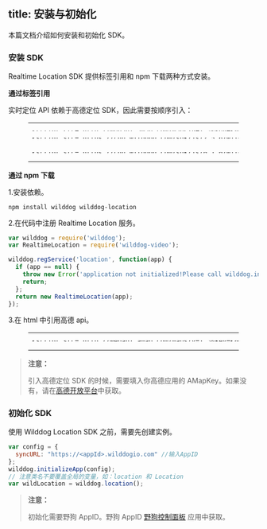 
title: 安装与初始化
---

本篇文档介绍如何安装和初始化 SDK。



### 安装 SDK

Realtime Location SDK 提供标签引用和 npm 下载两种方式安装。

**通过标签引用**

实时定位 API 依赖于高德定位 SDK，因此需要按顺序引入：

<figure class="highlight html"><table style='line-height:0.1'><tbody><tr><td class="code"><pre><div class="line"><span class="tag">&lt;<span class="name">script</span> <span class="attr">src</span>=<span class="string">&quot;<span>ht</span>tp://webapi.amap.com/maps?v=1.3&key=&lt;AMapKey&gt;&quot;</span>&gt;</span><span class="undefined"></span><span class="tag">&lt;/<span class="name">script</span>&gt;</span></div></pre><pre><div class="line"><span class="tag">&lt;<span class="name">script</span> <span class="attr">src</span>=<span class="string">&quot;<span>ht</span>tps://cdn.wilddog.com/sdk/js/<span class="sync_web_v">2.5.6</span>/wilddog.js&quot;</span>&gt;</span><span class="undefined"></span><span class="tag">&lt;/<span class="name">script</span>&gt;</span></div></pre><br><pre><div class="line"><span class="tag">&lt;<span class="name">script</span> <span class="attr">src</span>=<span class="string">&quot;<span>ht</span>tps://cdn.wilddog.com/sdk/js/<span class="location_web_v">0.1.0</span>/wilddog-location.js&quot;</span>&gt;</span><span class="undefined"></span><span class="tag">&lt;/<span class="name">script</span>&gt;</span></div></pre></td></tr></tbody></table></figure>

**通过 npm 下载**

1.安装依赖。

    npm install wilddog wilddog-location

2.在代码中注册 Realtime Location 服务。

```javascript
var wilddog = require('wilddog');
var RealtimeLocation = require('wilddog-video');

wilddog.regService('location', function(app) {
  if (app == null) {
    throw new Error('application not initialized!Please call wilddog.initializeApp first');
    return;
  };
  return new RealtimeLocation(app);
});
```
3.在 html 中引用高德 api。
<figure class="highlight html"><table style='line-height:0.1'><tbody><tr><td class="code"><pre><div class="line"><span class="tag">&lt;<span class="name">script</span> <span class="attr">src</span>=<span class="string">&quot;<span>ht</span>tp://webapi.amap.com/maps?v=1.3&key=&lt;AMapKey&gt;&quot;</span>&gt;</span><span class="undefined"></span><span class="tag">&lt;/<span class="name">script</span>&gt;</span></div></pre></td></tr></tbody></table></figure>

<blockquote class="warning">
  <p><strong>注意：</strong></p>

引入高德定位 SDK 的时候，需要填入你高德应用的 AMapKey。如果没有，请在[高德开放平台](http://lbs.amap.com/)中获取。

</blockquote>



### 初始化 SDK

使用 Wilddog Location SDK 之前，需要先创建实例。

```javascript
var config = {
  syncURL: "https://<appId>.wilddogio.com" //输入AppID
};
wilddog.initializeApp(config);
// 注意类名不要覆盖全局的变量，如：location 和 Location
var wildLocation = wilddog.location();
```


<blockquote class="warning">
  <p><strong>注意：</strong></p>

初始化需要野狗 AppID。野狗 AppID [野狗控制面板](https://www.wilddog.com/dashboard/) 应用中获取。


</blockquote>
